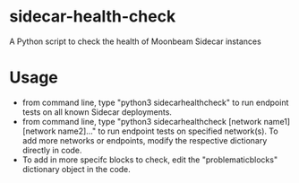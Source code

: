 # sidecar-health-check
A Python script to check the health of Moonbeam Sidecar instances

# Usage
 - from command line, type "python3 sidecarhealthcheck" to run endpoint tests on all known Sidecar deployments.
 - from command line, type "python3 sidecarhealthcheck [network name1] [network name2]..." to run endpoint tests on specified network(s). To add more networks or endpoints, modify the respective dictionary directly in code.
 - To add in more specifc blocks to check, edit the "problematicblocks" dictionary object in the code. 
